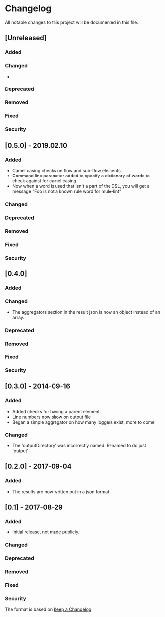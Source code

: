 # Changelog
All notable changes to this project will be documented in this file.

## [Unreleased]
### Added
### Changed
- 
### Deprecated
### Removed
### Fixed
### Security

## [0.5.0] - 2019.02.10
### Added
- Camel casing checks on flow and sub-flow elements.
- Command line parameter added to specify a dictionary of words to check against for camel casing.
- Now when a word is used that isn't a part of the DSL, you will get a message
  "Foo is not a known rule word for mule-lint"
### Changed
### Deprecated
### Removed
### Fixed
### Security

## [0.4.0]
### Added
### Changed
- The aggregators section in the result json is now an object instead of an
  array.
### Deprecated
### Removed
### Fixed
### Security

## [0.3.0] - 2014-09-16
### Added
- Added checks for having a parent element.
- Line numbers now show on output file
- Began a simple aggregator on how many loggers exist, more to come
### Changed
- The 'outputDirectory' was incorrectly named. Renamed to do just 'output'

## [0.2.0] - 2017-09-04
### Added
- The results are now written out in a json format.

## [0.1] - 2017-08-29
### Added
- Initial release, not made publicly.
### Changed
### Deprecated
### Removed
### Fixed
### Security

The format is based on [Keep a Changelog](http://keepachangelog.com/en/1.0.0/)
